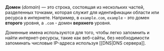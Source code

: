 **Домен** (*domain*)  — это строка, состоящая из нескольких частей, разделенных точками, которая служит для идентификации области или ресурса в интернете. Например, в `example.com`, `example` - это домен **второго** уровня, а `.com` - домен **верхнего** уровня.

Доменные имена используются для того, чтобы легко запомнить и найти интернет-ресурсы, такие как веб-сайты, без необходимости запоминать числовые IP-адреса используя [[DNS|DNS сервера]].

